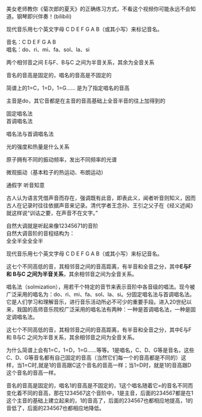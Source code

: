 
美女老师教你《菊次郎的夏天》的正确练习方式，不看这个视频你可能永远不会知道。钢琴即兴伴奏！(bilibili)  


现代音乐用七个英文字母 C D E F G A B（或其小写）来标记音名。  

音名：C D E F G A B    
唱名：do、ri、mi、fa、sol、la、si  

两个相邻音之间 E与F、B与C 之间为半音关系，其余为全音关系  

音名的音高是固定的，唱名的音高是不固定的    

简谱上的1=C，1=D，1=G…… 是为了指定唱名的音高  

主音是do，其它音都是在主音的音高基础上全音半音的往上加得到的   





固定唱名法    
首调唱名法  



唱名法与首调唱名法  




光的强度和热量是什么关系  

原子拥有不同的振动频率，发出不同频率的光谱  

微观振动（基本粒子的热运动、布朗运动）  

通假字  听音知意  

古人认为语言凭借声音而存在，强调既有此音，即表此义，闻者听音则知义，因而古人在记录时往往依据声音来记录。清代学者王念孙、王引之父子在《经义述闻》就这样说“训诂之要，在声音不在文字。”  


自然大调就是听起来像12345671的音阶   
自然大调音阶的音程结构为：  
全全半全全全半   

现代音乐用七个英文字母 C D E F G A B（或其小写）来标记音名。

这七个不同高低的音，其相邻音之间的音高距离，有半音和全音之分，其中**E与F 和 B与C 之间为半音关系**，其余相邻音之间为全音关系。  







唱名法（solmization），用若干个特定的音节来表示音阶中各音级的唱法。现今被广泛采用的唱名为：do、ri、mi、fa、sol、la、si。分固定唱名法与首调唱名法。它是人们学习和理解音乐，进行音乐活动所必不可少的重要手段。进入20世纪以来，我国的高师音乐院校广泛采用的唱名法有两种：一种是首调唱名法，一种是固定调唱名法。



这七个不同高低的音，其相邻音之间的音高距离，有半音和全音之分，其中E与F 和 B与C 之间为半音关系，其余相邻音之间为全音关系。

为什么简谱上会有1=C，1=D，1=G……等等。1是唱名，C、D、G等是音名，这些C、D、G等音名都有自己固定的音高（当然它们每一个的音高都是不同的）这样，当1=C时,就是1的音高跟C这个音名的音高一样；当1=D时，就是1的音高跟D这个音名的音高一样。

音名的音高是固定的，唱名1的音高是不固定的，1这个唱名随着它=的音名不同而变化着不同的音高，那在1234567这个音阶中，1是主音，后面的234567都是在1这个主音的基础上建立起来的，1的音高了，后面的234567也都相应地提高，1的音低了，后面的234567也都相应地降低。












